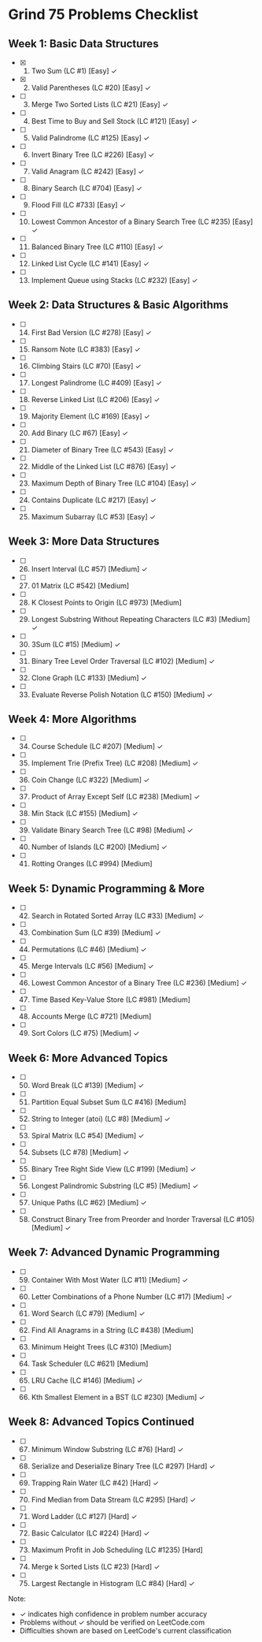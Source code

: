 # Grind 75 Problems Checklist

## Week 1: Basic Data Structures
- [x] 1. Two Sum (LC #1) [Easy] ✓
- [x] 2. Valid Parentheses (LC #20) [Easy] ✓
- [ ] 3. Merge Two Sorted Lists (LC #21) [Easy] ✓
- [ ] 4. Best Time to Buy and Sell Stock (LC #121) [Easy] ✓
- [ ] 5. Valid Palindrome (LC #125) [Easy] ✓
- [ ] 6. Invert Binary Tree (LC #226) [Easy] ✓
- [ ] 7. Valid Anagram (LC #242) [Easy] ✓
- [ ] 8. Binary Search (LC #704) [Easy] ✓
- [ ] 9. Flood Fill (LC #733) [Easy] ✓
- [ ] 10. Lowest Common Ancestor of a Binary Search Tree (LC #235) [Easy] ✓
- [ ] 11. Balanced Binary Tree (LC #110) [Easy] ✓
- [ ] 12. Linked List Cycle (LC #141) [Easy] ✓
- [ ] 13. Implement Queue using Stacks (LC #232) [Easy] ✓

## Week 2: Data Structures & Basic Algorithms
- [ ] 14. First Bad Version (LC #278) [Easy] ✓
- [ ] 15. Ransom Note (LC #383) [Easy] ✓
- [ ] 16. Climbing Stairs (LC #70) [Easy] ✓
- [ ] 17. Longest Palindrome (LC #409) [Easy] ✓
- [ ] 18. Reverse Linked List (LC #206) [Easy] ✓
- [ ] 19. Majority Element (LC #169) [Easy] ✓
- [ ] 20. Add Binary (LC #67) [Easy] ✓
- [ ] 21. Diameter of Binary Tree (LC #543) [Easy] ✓
- [ ] 22. Middle of the Linked List (LC #876) [Easy] ✓
- [ ] 23. Maximum Depth of Binary Tree (LC #104) [Easy] ✓
- [ ] 24. Contains Duplicate (LC #217) [Easy] ✓
- [ ] 25. Maximum Subarray (LC #53) [Easy] ✓

## Week 3: More Data Structures
- [ ] 26. Insert Interval (LC #57) [Medium] ✓
- [ ] 27. 01 Matrix (LC #542) [Medium]
- [ ] 28. K Closest Points to Origin (LC #973) [Medium]
- [ ] 29. Longest Substring Without Repeating Characters (LC #3) [Medium] ✓
- [ ] 30. 3Sum (LC #15) [Medium] ✓
- [ ] 31. Binary Tree Level Order Traversal (LC #102) [Medium] ✓
- [ ] 32. Clone Graph (LC #133) [Medium] ✓
- [ ] 33. Evaluate Reverse Polish Notation (LC #150) [Medium] ✓

## Week 4: More Algorithms
- [ ] 34. Course Schedule (LC #207) [Medium] ✓
- [ ] 35. Implement Trie (Prefix Tree) (LC #208) [Medium] ✓
- [ ] 36. Coin Change (LC #322) [Medium] ✓
- [ ] 37. Product of Array Except Self (LC #238) [Medium] ✓
- [ ] 38. Min Stack (LC #155) [Medium] ✓
- [ ] 39. Validate Binary Search Tree (LC #98) [Medium] ✓
- [ ] 40. Number of Islands (LC #200) [Medium] ✓
- [ ] 41. Rotting Oranges (LC #994) [Medium]

## Week 5: Dynamic Programming & More
- [ ] 42. Search in Rotated Sorted Array (LC #33) [Medium] ✓
- [ ] 43. Combination Sum (LC #39) [Medium] ✓
- [ ] 44. Permutations (LC #46) [Medium] ✓
- [ ] 45. Merge Intervals (LC #56) [Medium] ✓
- [ ] 46. Lowest Common Ancestor of a Binary Tree (LC #236) [Medium] ✓
- [ ] 47. Time Based Key-Value Store (LC #981) [Medium]
- [ ] 48. Accounts Merge (LC #721) [Medium]
- [ ] 49. Sort Colors (LC #75) [Medium] ✓

## Week 6: More Advanced Topics
- [ ] 50. Word Break (LC #139) [Medium] ✓
- [ ] 51. Partition Equal Subset Sum (LC #416) [Medium]
- [ ] 52. String to Integer (atoi) (LC #8) [Medium] ✓
- [ ] 53. Spiral Matrix (LC #54) [Medium] ✓
- [ ] 54. Subsets (LC #78) [Medium] ✓
- [ ] 55. Binary Tree Right Side View (LC #199) [Medium] ✓
- [ ] 56. Longest Palindromic Substring (LC #5) [Medium] ✓
- [ ] 57. Unique Paths (LC #62) [Medium] ✓
- [ ] 58. Construct Binary Tree from Preorder and Inorder Traversal (LC #105) [Medium] ✓

## Week 7: Advanced Dynamic Programming
- [ ] 59. Container With Most Water (LC #11) [Medium] ✓
- [ ] 60. Letter Combinations of a Phone Number (LC #17) [Medium] ✓
- [ ] 61. Word Search (LC #79) [Medium] ✓
- [ ] 62. Find All Anagrams in a String (LC #438) [Medium]
- [ ] 63. Minimum Height Trees (LC #310) [Medium]
- [ ] 64. Task Scheduler (LC #621) [Medium]
- [ ] 65. LRU Cache (LC #146) [Medium] ✓
- [ ] 66. Kth Smallest Element in a BST (LC #230) [Medium] ✓

## Week 8: Advanced Topics Continued
- [ ] 67. Minimum Window Substring (LC #76) [Hard] ✓
- [ ] 68. Serialize and Deserialize Binary Tree (LC #297) [Hard] ✓
- [ ] 69. Trapping Rain Water (LC #42) [Hard] ✓
- [ ] 70. Find Median from Data Stream (LC #295) [Hard] ✓
- [ ] 71. Word Ladder (LC #127) [Hard] ✓
- [ ] 72. Basic Calculator (LC #224) [Hard] ✓
- [ ] 73. Maximum Profit in Job Scheduling (LC #1235) [Hard]
- [ ] 74. Merge k Sorted Lists (LC #23) [Hard] ✓
- [ ] 75. Largest Rectangle in Histogram (LC #84) [Hard] ✓

Note: 
- ✓ indicates high confidence in problem number accuracy
- Problems without ✓ should be verified on LeetCode.com
- Difficulties shown are based on LeetCode's current classification
